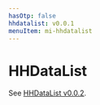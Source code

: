 ```yaml
---
hasOtp: false
hhdatalist: v0.0.1
menuItem: mi-hhdatalist
---
```


# HHDataList

See [HHDataList v0.0.2](/en/hhdatalist/v0.0.2/).